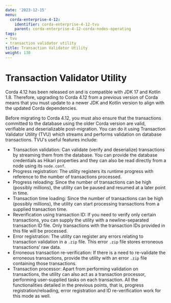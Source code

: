 ```yaml
---
date: '2023-12-15'
menu:
  corda-enterprise-4-12:
    identifier: corda-enterprise-4-12-tvu
    parent: corda-enterprise-4-12-corda-nodes-operating
tags:
- tvu
- transaction validator utility
title: Transaction Validator Utility
weight: 130
---
```


# Transaction Validator Utility

Corda 4.12 has been released on and is compatible with JDK 17 and Kotlin 1.8. Therefore, upgrading to Corda 4.12 from a previous version of Corda means that you must update to a newer JDK and Kotlin version to align with the updated Corda dependencies.

Before migrating to Corda 4.12, you must also ensure that the transactions committed to the database using the older Corda version are valid, verifiable and deserializable post-migration. You can do it using Transaction Validator Utility (TVU) which streams and performs validation on database transactions. TVU's useful features include:

* Transaction validation: Can validate (verify and deserialize) transactions by streaming them from the database. You can provide the database credentials as Hikari properties and they can also be read directly from a node using its `node.conf`.
* Progress registration: The utility registers its runtime progress with reference to the number of transactions processed.
* Progress reloading: Since the number of transactions can be high (possibly millions), the utility can be paused and resumed at a later point in time.
* Transaction time loading: Since the number of transactions can be high (possibly millions), the utility can start processing transactions from a supplied transaction time.
* Reverification using transaction ID: If you need to verify only certain transactions, you can supply the utility with a newline-separated transaction ID file. Only transactions with the transaction IDs provided in this file will be processed.
* Error registration: The utility can register any errors relating to transaction validation in a `.zip` file. This error `.zip` file stores erroneous transactions’ raw data.
* Erroneous transaction re-verification: If there is a need to re-validate the erroneous transactions, provide the utility with an error `.zip` file containing those transactions.
* Transaction processor: Apart from performing validation on transactions, the utility can also act as a transaction processor, performing user-supplied tasks on each transaction. All the functionalities detailed in the previous points, that is, progress registration/reloading, error registration and ID re-verification work for this mode as well.
